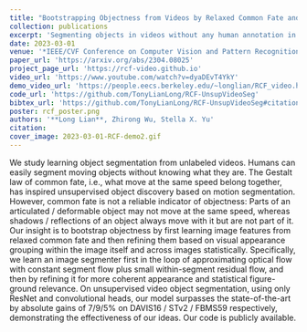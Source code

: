 ```yaml
---
title: "Bootstrapping Objectness from Videos by Relaxed Common Fate and Visual Grouping"
collection: publications
excerpt: 'Segmenting objects in videos without any human annotation in any training stage.'
date: 2023-03-01
venue: '*IEEE/CVF Conference on Computer Vision and Pattern Recognition* (CVPR), 2023'
paper_url: 'https://arxiv.org/abs/2304.08025'
project_page_url: 'https://rcf-video.github.io'
video_url: 'https://www.youtube.com/watch?v=dyaDEvT4YkY'
demo_video_url: 'https://people.eecs.berkeley.edu/~longlian/RCF_video.html'
code_url: 'https://github.com/TonyLianLong/RCF-UnsupVideoSeg'
bibtex_url: 'https://github.com/TonyLianLong/RCF-UnsupVideoSeg#citation'
poster: rcf_poster.png
authors: '**Long Lian**, Zhirong Wu, Stella X. Yu'
citation:
cover_image: 2023-03-01-RCF-demo2.gif
---
```

We study learning object segmentation from unlabeled videos. Humans can easily segment moving objects without knowing what they are. The Gestalt law of common fate, i.e., what move at the same speed belong together, has inspired unsupervised object discovery based on motion segmentation. However, common fate is not a reliable indicator of objectness: Parts of an articulated / deformable object may not move at the same speed, whereas shadows / reflections of an object always move with it but are not part of it. Our insight is to bootstrap objectness by first learning image features from relaxed common fate and then refining them based on visual appearance grouping within the image itself and across images statistically. Specifically, we learn an image segmenter first in the loop of approximating optical flow with constant segment flow plus small within-segment residual flow, and then by refining it for more coherent appearance and statistical figure-ground relevance. On unsupervised video object segmentation, using only ResNet and convolutional heads, our model surpasses the state-of-the-art by absolute gains of 7/9/5% on DAVIS16 / STv2 / FBMS59 respectively, demonstrating the effectiveness of our ideas. Our code is publicly available.
